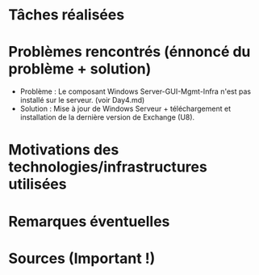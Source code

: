 # Tâches réalisées

# Problèmes rencontrés (énnoncé du problème + solution)

* Problème : Le composant Windows Server-GUI-Mgmt-Infra n'est pas installé sur le serveur. (voir Day4.md)
* Solution : Mise à jour de Windows Serveur + téléchargement et installation de la dernière version de Exchange (U8).

# Motivations des technologies/infrastructures utilisées

# Remarques éventuelles

# Sources (Important !)
